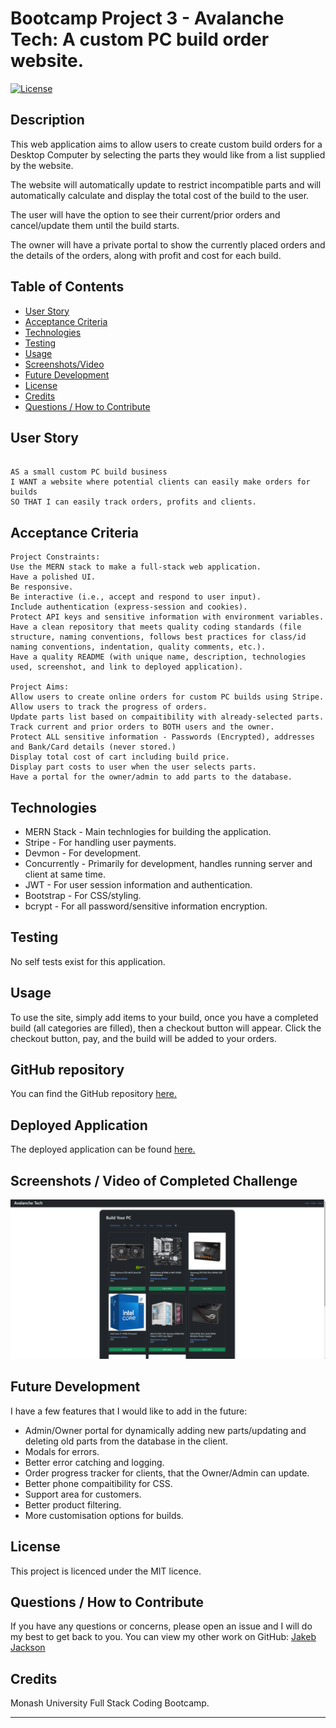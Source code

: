 # Bootcamp Project 3 - Avalanche Tech: A custom PC build order website.
[![License](https://img.shields.io/badge/License-MIT-blue.svg)](https://opensource.org/licenses/MIT)

## Description
This web application aims to allow users to create custom build orders for a Desktop Computer by selecting the parts they would like from a list supplied by the website.

The website will automatically update to restrict incompatible parts and will automatically calculate and display the total cost of the build to the user.

The user will have the option to see their current/prior orders and cancel/update them until the build starts.

The owner will have a private portal to show the currently placed orders and the details of the orders, along with profit and cost for each build.

## Table of Contents 
- [User Story](#user-story)
- [Acceptance Criteria](#acceptance-criteria)
- [Technologies](#technologies)
- [Testing](#testing)
- [Usage](#usage)
- [Screenshots/Video](<#screenshots--video-of-completed-challenge>)
- [Future Development](#future-development)
- [License](#license)
- [Credits](#credits)
- [Questions / How to Contribute](#questions--how-to-contribute)

## User Story
```

AS a small custom PC build business
I WANT a website where potential clients can easily make orders for builds
SO THAT I can easily track orders, profits and clients.

```

## Acceptance Criteria
```
Project Constraints:
Use the MERN stack to make a full-stack web application.
Have a polished UI.
Be responsive.
Be interactive (i.e., accept and respond to user input).
Include authentication (express-session and cookies).
Protect API keys and sensitive information with environment variables.
Have a clean repository that meets quality coding standards (file structure, naming conventions, follows best practices for class/id naming conventions, indentation, quality comments, etc.).
Have a quality README (with unique name, description, technologies used, screenshot, and link to deployed application).

Project Aims:
Allow users to create online orders for custom PC builds using Stripe.
Allow users to track the progress of orders.
Update parts list based on compaitibility with already-selected parts.
Track current and prior orders to BOTH users and the owner.
Protect ALL sensitive information - Passwords (Encrypted), addresses and Bank/Card details (never stored.)
Display total cost of cart including build price.
Display part costs to user when the user selects parts.
Have a portal for the owner/admin to add parts to the database.
```

## Technologies
 - MERN Stack - Main technlogies for building the application.
 - Stripe - For handling user payments.
 - Devmon - For development.
 - Concurrently - Primarily for development, handles running server and client at same time.
 - JWT - For user session information and authentication.
 - Bootstrap - For CSS/styling.
 - bcrypt - For all password/sensitive information encryption.

## Testing
No self tests exist for this application.

## Usage
To use the site, simply add items to your build, once you have a completed build (all categories are filled), then a checkout button will appear.
Click the checkout button, pay, and the build will be added to your orders.

## GitHub repository
You can find the GitHub repository [here.](https://github.com/JakebJackson/Face-Link)

## Deployed Application
The deployed application can be found [here.](https://avalanche-tech-c70de26ba11d.herokuapp.com)

## Screenshots / Video of Completed Challenge
![Deployed Application](./client/public/images/Deployed-Avalanche-Tech.png)

## Future Development
I have a few features that I would like to add in the future:
 - Admin/Owner portal for dynamically adding new parts/updating and deleting old parts from the database in the client.
 - Modals for errors.
 - Better error catching and logging.
 - Order progress tracker for clients, that the Owner/Admin can update.
 - Better phone compaitibility for CSS.
 - Support area for customers.
 - Better product filtering.
 - More customisation options for builds.

## License
This project is licenced under the MIT licence.
    
## Questions / How to Contribute
If you have any questions or concerns, please open an issue and I will do my best to get back to you. You can view my other work on GitHub: [Jakeb Jackson](https://github.com/JakebJackson)

## Credits
Monash University Full Stack Coding Bootcamp.

---
